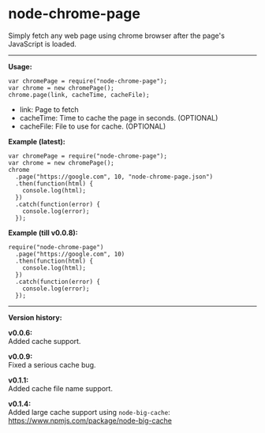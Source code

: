 # node-chrome-page
Simply fetch any web page using chrome browser after the page's JavaScript is loaded.

--------------------------------------------

**Usage:**

```
var chromePage = require("node-chrome-page");
var chrome = new chromePage();
chrome.page(link, cacheTime, cacheFile);
```

- link: Page to fetch
- cacheTime: Time to cache the page in seconds. (OPTIONAL)
- cacheFile: File to use for cache. (OPTIONAL)

**Example (latest):**

```
var chromePage = require("node-chrome-page");
var chrome = new chromePage();
chrome
  .page("https://google.com", 10, "node-chrome-page.json")
  .then(function(html) {
    console.log(html);
  })
  .catch(function(error) {
    console.log(error);
  });
```

**Example (till v0.0.8):**

```
require("node-chrome-page")
  .page("https://google.com", 10)
  .then(function(html) {
    console.log(html);
  })
  .catch(function(error) {
    console.log(error);
  });
```

------------------------------------------------

**Version history:**

**v0.0.6:**<br/>
Added cache support.

**v0.0.9:**<br/>
Fixed a serious cache bug.

**v0.1.1:**<br/>
Added cache file name support.

**v0.1.4:**<br/>
Added large cache support using `node-big-cache`: https://www.npmjs.com/package/node-big-cache